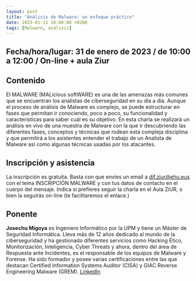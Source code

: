 ```yaml
---
layout: post
title: "Análisis de Malware: un enfoque práctico"
date: 2023-01-11 10:00:08 +0200
tags: [Malware, análisis]
---
```

## Fecha/hora/lugar: 31 de enero de 2023 / de 10:00 a 12:00 / On-line + aula Ziur

## Contenido

El MALWARE (MALicious softWARE) es una de las amenazas más comunes que se encuentran los analistas de ciberseguridad en su día a día. Aunque el proceso de análisis de Malware es complejo, se puede estructurar en fases que permitan ir conociendo, poco a poco, su funcionalidad y características para saber cuál es su objetivo. En esta charla se realizará un análisis en vivo de una muestra de Malware con la que ir descubriendo las diferentes fases, conceptos y técnicas que rodean esta compleja disciplina y que permitirá a los asistentes entender el trabajo de un Analista de Malware así como algunas técnicas usadas por los atacantes.

## Inscripción y asistencia

La inscripción es gratuita. Basta con que envíes un email a dif.ziur@ehu.eus con el tema INSCRIPCIÓN MALWARE y con tus datos de contacto en el cuerpo del mensaje. Indica si prefieres seguir la charla en el Aula ZiUR, o bien la seguirás on-line (te facilitaremos el enlace.)


## Ponente

**Josechu Migoya** es Ingeniero Informático por la UPM y tiene un Máster de Seguridad Informática. Lleva más de 12 años dedicado al mundo de la ciberseguridad y ha gestionado diferentes servicios como Hacking Ético, Monitorización, Inteligencia, Cyber Threats y ahora, dentro del área de Respuesta ante Incidentes, es el responsable de los equipos de Malware y Forense. Ha sido formador y posee varias certificaciones entre las que destacan Certified Information Systems Auditor (CISA) y GIAC Reverse Engineering Malware (GREM). [LinkedIn](https://es.linkedin.com/in/josechumigoya)
